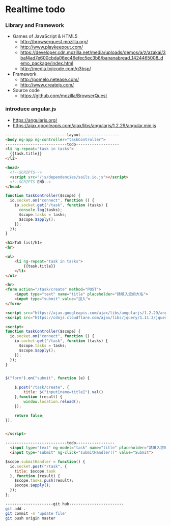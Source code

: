 # Realtime todo
### Library and Framework
  * Games of JavaScript & HTML5
    * http://browserquest.mozilla.org/    
    * http://www.playkeepout.com/        
    * https://developer.cdn.mozilla.net/media/uploads/demos/a/z/azakai/3baf4ad7e600cbda06ec46efec5ec3b8/bananabread_1424465008_demo_package/index.html
    * http://media.tojicode.com/q3bsp/
  * Framework
    * http://pomelo.netease.com/
    * http://www.createjs.com/
  * Source code
    * https://github.com/mozilla/BrowserQuest

### introduce angular.js
  * https://angularjs.org/
  * https://ajax.googleapis.com/ajax/libs/angularjs/1.2.29/angular.min.js

```html
---------------------------layout-----------------
<body ng-app ng-controller="taskController">
---------------------------todo-------------------
<li ng-repeat="task in tasks">
  {{task.title}}
</li>
```

```html
<head>
  <!--SCRIPTS-->
  <script src="/js/dependencies/sails.io.js"></script>
  <!--SCRIPTS END-->
</head>
```
```javascript
function taskController($scope) {
  io.socket.on("connect", function () {
    io.socket.get("/task", function (tasks) {
      console.log(tasks);
      $scope.tasks = tasks;
      $scope.$apply();
    });
  });
}
```
```html
<h1>TaS list/h1>
<hr>

<ul>
    <li ng-repeat="task in tasks">
        {{task.title}}
    </li>
</ul>

<hr>
<form action="/task/create" method="POST">
    <input type="text" name="title" placeholder="請填入您的大名">
    <input type="submit" value="加入">
</form>

<script src="https://ajax.googleapis.com/ajax/libs/angularjs/1.2.29/angular.min.js"></script>
<script src="https://cdnjs.cloudflare.com/ajax/libs/jquery/1.11.3/jquery.js"> </script>

<script>
function taskController($scope) {
  io.socket.on("connect", function () {
    io.socket.get("/task", function (tasks) {
      $scope.tasks = tasks;
      $scope.$apply();
    });
  });
}


$("form").on("submit", function (e) {

    $.post("/task/create", {
        title: $("input[name=title]").val()
    },function (result) {
        window.location.reload();
    });

    return false;
});


</script>
```
```html
---------------------------todo-----------------
  <input type="text" ng-model="task" name="title" placeholder="請填入您的大名">
  <input type="submit" ng-click="submitHandler()" value="Submit">
```
```javascript
$scope.submitHandler = function() {
  io.socket.post("/task", {
    title: $scope.task
  }, function (result) {
    $scope.tasks.push(result);
    $scope.$apply();
  });
};
```
```bash
---------------------git hub------------------------
git add .
git commit -m 'update file'
git push origin master
```
